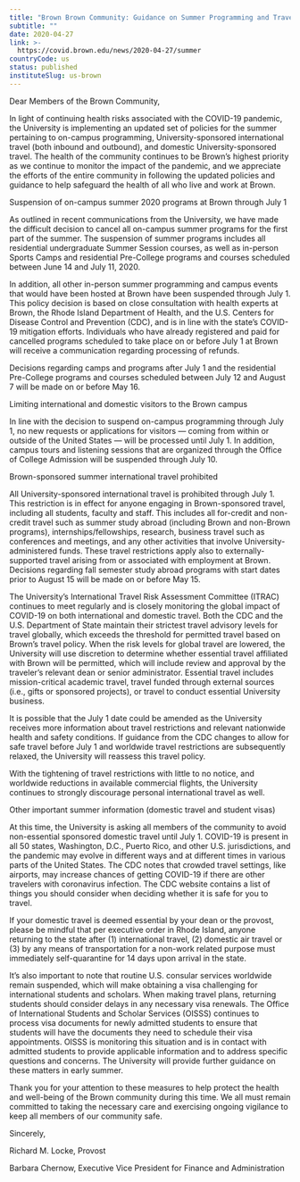 ```yaml
---
title: "Brown Brown Community: Guidance on Summer Programming and Travel"
subtitle: ""
date: 2020-04-27
link: >-
  https://covid.brown.edu/news/2020-04-27/summer
countryCode: us
status: published
instituteSlug: us-brown
---
```

Dear Members of the Brown Community,

In light of continuing health risks associated with the COVID-19 pandemic, the University is implementing an updated set of policies for the summer pertaining to on-campus programming, University-sponsored international travel (both inbound and outbound), and domestic University-sponsored travel. The health of the community continues to be Brown’s highest priority as we continue to monitor the impact of the pandemic, and we appreciate the efforts of the entire community in following the updated policies and guidance to help safeguard the health of all who live and work at Brown.

Suspension of on-campus summer 2020 programs at Brown through July 1

As outlined in recent communications from the University, we have made the difficult decision to cancel all on-campus summer programs for the first part of the summer. The suspension of summer programs includes all residential undergraduate Summer Session courses, as well as in-person Sports Camps and residential Pre-College programs and courses scheduled between June 14 and July 11, 2020.

In addition, all other in-person summer programming and campus events that would have been hosted at Brown have been suspended through July 1. This policy decision is based on close consultation with health experts at Brown, the Rhode Island Department of Health, and the U.S. Centers for Disease Control and Prevention (CDC), and is in line with the state’s COVID-19 mitigation efforts. Individuals who have already registered and paid for cancelled programs scheduled to take place on or before July 1 at Brown will receive a communication regarding processing of refunds.

Decisions regarding camps and programs after July 1 and the residential Pre-College programs and courses scheduled between July 12 and August 7 will be made on or before May 16.

Limiting international and domestic visitors to the Brown campus

In line with the decision to suspend on-campus programming through July 1, no new requests or applications for visitors — coming from within or outside of the United States — will be processed until July 1. In addition, campus tours and listening sessions that are organized through the Office of College Admission will be suspended through July 10.

Brown-sponsored summer international travel prohibited

All University-sponsored international travel is prohibited through July 1. This restriction is in effect for anyone engaging in Brown-sponsored travel, including all students, faculty and staff. This includes all for-credit and non-credit travel such as summer study abroad (including Brown and non-Brown programs), internships/fellowships, research, business travel such as conferences and meetings, and any other activities that involve University-administered funds. These travel restrictions apply also to externally-supported travel arising from or associated with employment at Brown. Decisions regarding fall semester study abroad programs with start dates prior to August 15 will be made on or before May 15.

The University’s International Travel Risk Assessment Committee (ITRAC) continues to meet regularly and is closely monitoring the global impact of COVID-19 on both international and domestic travel. Both the CDC and the U.S. Department of State maintain their strictest travel advisory levels for travel globally, which exceeds the threshold for permitted travel based on Brown’s travel policy. When the risk levels for global travel are lowered, the University will use discretion to determine whether essential travel affiliated with Brown will be permitted, which will include review and approval by the traveler’s relevant dean or senior administrator. Essential travel includes mission-critical academic travel, travel funded through external sources (i.e., gifts or sponsored projects), or travel to conduct essential University business.

It is possible that the July 1 date could be amended as the University receives more information about travel restrictions and relevant nationwide health and safety conditions. If guidance from the CDC changes to allow for safe travel before July 1 and worldwide travel restrictions are subsequently relaxed, the University will reassess this travel policy.

With the tightening of travel restrictions with little to no notice, and worldwide reductions in available commercial flights, the University continues to strongly discourage personal international travel as well.

Other important summer information (domestic travel and student visas)

At this time, the University is asking all members of the community to avoid non-essential sponsored domestic travel until July 1. COVID-19 is present in all 50 states, Washington, D.C., Puerto Rico, and other U.S. jurisdictions, and the pandemic may evolve in different ways and at different times in various parts of the United States. The CDC notes that crowded travel settings, like airports, may increase chances of getting COVID-19 if there are other travelers with coronavirus infection. The CDC website contains a list of things you should consider when deciding whether it is safe for you to travel.

If your domestic travel is deemed essential by your dean or the provost, please be mindful that per executive order in Rhode Island, anyone returning to the state after (1) international travel, (2) domestic air travel or (3) by any means of transportation for a non-work related purpose must immediately self-quarantine for 14 days upon arrival in the state.

It’s also important to note that routine U.S. consular services worldwide remain suspended, which will make obtaining a visa challenging for international students and scholars. When making travel plans, returning students should consider delays in any necessary visa renewals. The Office of International Students and Scholar Services (OISSS) continues to process visa documents for newly admitted students to ensure that students will have the documents they need to schedule their visa appointments. OISSS is monitoring this situation and is in contact with admitted students to provide applicable information and to address specific questions and concerns. The University will provide further guidance on these matters in early summer.

Thank you for your attention to these measures to help protect the health and well-being of the Brown community during this time. We all must remain committed to taking the necessary care and exercising ongoing vigilance to keep all members of our community safe.

Sincerely,

Richard M. Locke, Provost

Barbara Chernow, Executive Vice President for Finance and Administration